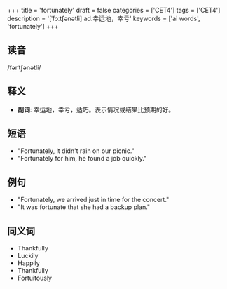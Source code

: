 +++
title = 'fortunately'
draft = false
categories = ['CET4']
tags = ['CET4']
description = '[ˈfɔːt∫ənətli] ad.幸运地，幸亏'
keywords = ['ai words', 'fortunately']
+++

## 读音
/fərˈtʃənətli/

## 释义
- **副词**: 幸运地，幸亏，适巧。表示情况或结果比预期的好。

## 短语
- "Fortunately, it didn't rain on our picnic."
- "Fortunately for him, he found a job quickly."

## 例句
- "Fortunately, we arrived just in time for the concert."
- "It was fortunate that she had a backup plan."

## 同义词
- Thankfully
- Luckily
- Happily
- Thankfully
- Fortuitously
